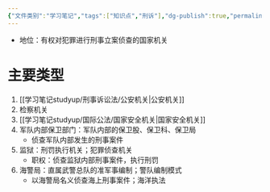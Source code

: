 ```yaml
---
{"文件类别":"学习笔记","tags":["知识点","刑诉"],"dg-publish":true,"permalink":"/学习笔记studyup/刑事诉讼法/侦查机关/","dgPassFrontmatter":true,"created":"2024-10-21T20:11:45.471+08:00","updated":"2024-12-08T08:40:02.802+08:00"}
---
```


- 地位：有权对犯罪进行刑事立案侦查的国家机关
# 主要类型
1. [[学习笔记studyup/刑事诉讼法/公安机关\|公安机关]]
2. 检察机关
3. [[学习笔记studyup/国际公法/国家安全机关\|国家安全机关]]
4. 军队内部保卫部门：军队内部的保卫股、保卫科、保卫局
	- 侦查军队内部发生的刑事案件
5. 监狱：刑罚执行机关；犯罪侦查机关
	- 职权：侦查监狱内部刑事案件，执行刑罚
6. 海警局：直属武警总队的准军事编制；警队编制模式
	- 以海警局名义侦查海上刑事案件；海洋执法